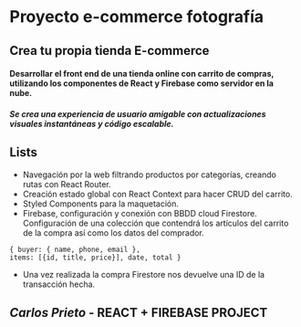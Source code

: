 # Proyecto e-commerce fotografía

## Crea tu propia tienda E-commerce

#### Desarrollar el front end de una tienda online con carrito de compras, utilizando los componentes de React y Firebase como servidor en la nube.

#### _Se crea una experiencia de usuario amigable con actualizaciones visuales instantáneas y código escalable._

## Lists

- Navegación por la web filtrando productos por categorías, creando rutas con React Router.
- Creación estado global con React Context para hacer CRUD del carrito.
- Styled Components para la maquetación.
- Firebase, configuración y conexión con BBDD cloud Firestore. Configuración de una colección que contendrá los artículos del carrito de la compra así como los datos del comprador.

```
{ buyer: { name, phone, email },
items: [{id, title, price}], date, total }
```

- Una vez realizada la compra Firestore nos devuelve una ID de la transacción hecha.

## _Carlos Prieto_ - REACT + FIREBASE PROJECT
